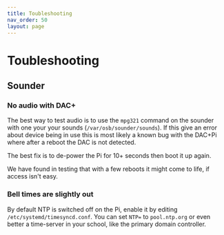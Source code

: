 ```yaml
---
title: Toubleshooting
nav_order: 50
layout: page
---
```

# Toubleshooting

## Sounder

### No audio with DAC+

The best way to test audio is to use the `mpg321` command on the sounder with one your your sounds (`/var/osb/sounder/sounds`). If this give an error about device being in use this is most likely a known bug with the DAC+Pi where after a reboot the DAC is not detected.

The best fix is to de-power the Pi for 10+ seconds then boot it up again.

We have found in testing that with a few reboots it might come to life, if access isn't easy.

### Bell times are slightly out

By default NTP is switched off on the Pi, enable it by editing `/etc/systemd/timesyncd.conf`. You can set `NTP=` to `pool.ntp.org` or even better a time-server in your school, like the primary domain controller.